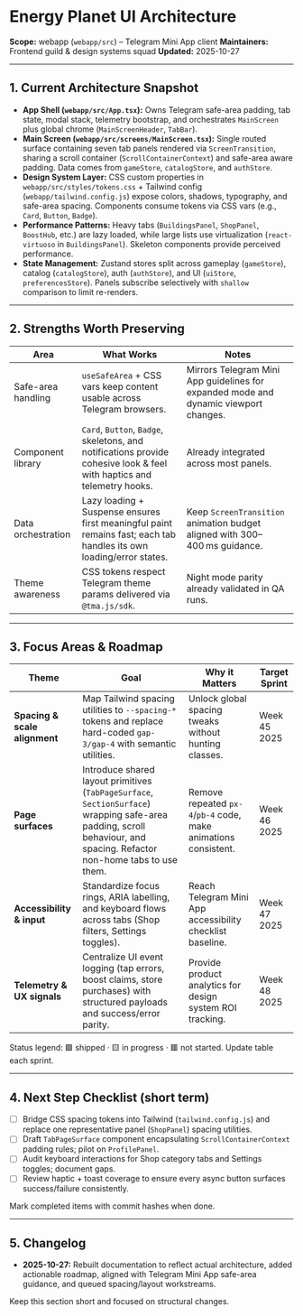 # Energy Planet UI Architecture

**Scope:** webapp (`webapp/src`) – Telegram Mini App client
**Maintainers:** Frontend guild & design systems squad
**Updated:** 2025-10-27

---

## 1. Current Architecture Snapshot

- **App Shell (`webapp/src/App.tsx`):** Owns Telegram safe-area padding, tab state, modal stack, telemetry bootstrap, and orchestrates `MainScreen` plus global chrome (`MainScreenHeader`, `TabBar`).
- **Main Screen (`webapp/src/screens/MainScreen.tsx`):** Single routed surface containing seven tab panels rendered via `ScreenTransition`, sharing a scroll container (`ScrollContainerContext`) and safe-area aware padding. Data comes from `gameStore`, `catalogStore`, and `authStore`.
- **Design System Layer:** CSS custom properties in `webapp/src/styles/tokens.css` + Tailwind config (`webapp/tailwind.config.js`) expose colors, shadows, typography, and safe-area spacing. Components consume tokens via CSS vars (e.g., `Card`, `Button`, `Badge`).
- **Performance Patterns:** Heavy tabs (`BuildingsPanel`, `ShopPanel`, `BoostHub`, etc.) are lazy loaded, while large lists use virtualization (`react-virtuoso` in `BuildingsPanel`). Skeleton components provide perceived performance.
- **State Management:** Zustand stores split across gameplay (`gameStore`), catalog (`catalogStore`), auth (`authStore`), and UI (`uiStore`, `preferencesStore`). Panels subscribe selectively with `shallow` comparison to limit re-renders.

---

## 2. Strengths Worth Preserving

| Area | What Works | Notes |
|------|------------|-------|
| Safe-area handling | `useSafeArea` + CSS vars keep content usable across Telegram browsers. | Mirrors Telegram Mini App guidelines for expanded mode and dynamic viewport changes.
| Component library | `Card`, `Button`, `Badge`, skeletons, and notifications provide cohesive look & feel with haptics and telemetry hooks. | Already integrated across most panels.
| Data orchestration | Lazy loading + Suspense ensures first meaningful paint remains fast; each tab handles its own loading/error states. | Keep `ScreenTransition` animation budget aligned with 300–400 ms guidance.
| Theme awareness | CSS tokens respect Telegram theme params delivered via `@tma.js/sdk`. | Night mode parity already validated in QA runs.

---

## 3. Focus Areas & Roadmap

| Theme | Goal | Why it Matters | Target Sprint |
|-------|------|----------------|---------------|
| **Spacing & scale alignment** | Map Tailwind spacing utilities to `--spacing-*` tokens and replace hard-coded `gap-3/gap-4` with semantic utilities. | Unlock global spacing tweaks without hunting classes. | Week 45 2025
| **Page surfaces** | Introduce shared layout primitives (`TabPageSurface`, `SectionSurface`) wrapping safe-area padding, scroll behaviour, and spacing. Refactor non-home tabs to use them. | Remove repeated `px-4`/`pb-4` code, make animations consistent. | Week 46 2025
| **Accessibility & input** | Standardize focus rings, ARIA labelling, and keyboard flows across tabs (Shop filters, Settings toggles). | Reach Telegram Mini App accessibility checklist baseline. | Week 47 2025
| **Telemetry & UX signals** | Centralize UI event logging (tap errors, boost claims, store purchases) with structured payloads and success/error parity. | Provide product analytics for design system ROI tracking. | Week 48 2025

Status legend: 🟩 shipped · 🟨 in progress · 🟥 not started. Update table each sprint.

---

## 4. Next Step Checklist (short term)

- [ ] Bridge CSS spacing tokens into Tailwind (`tailwind.config.js`) and replace one representative panel (`ShopPanel`) spacing utilities.
- [ ] Draft `TabPageSurface` component encapsulating `ScrollContainerContext` padding rules; pilot on `ProfilePanel`.
- [ ] Audit keyboard interactions for Shop category tabs and Settings toggles; document gaps.
- [ ] Review haptic + toast coverage to ensure every async button surfaces success/failure consistently.

Mark completed items with commit hashes when done.

---

## 5. Changelog

- **2025-10-27:** Rebuilt documentation to reflect actual architecture, added actionable roadmap, aligned with Telegram Mini App safe-area guidance, and queued spacing/layout workstreams.

Keep this section short and focused on structural changes.
